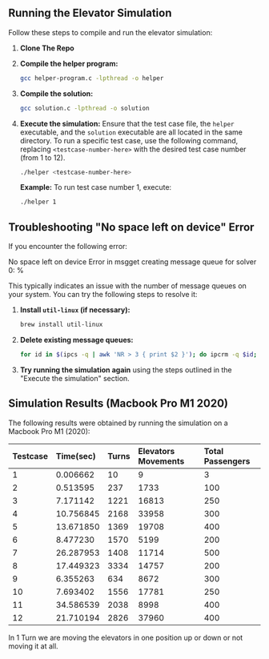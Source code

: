 ## Running the Elevator Simulation

Follow these steps to compile and run the elevator simulation:
1.  **Clone The Repo**

2.  **Compile the helper program:**
    ```bash
    gcc helper-program.c -lpthread -o helper
    ```

3.  **Compile the solution:**
    ```bash
    gcc solution.c -lpthread -o solution
    ```

4.  **Execute the simulation:**
    Ensure that the test case file, the `helper` executable, and the `solution` executable are all located in the same directory. To run a specific test case, use the following command, replacing `<testcase-number-here>` with the desired test case number (from 1 to 12).

    ```bash
    ./helper <testcase-number-here>
    ```

    **Example:** To run test case number 1, execute:
    ```bash
    ./helper 1
    ```

## Troubleshooting "No space left on device" Error

If you encounter the following error:

No space left on device
Error in msgget creating message queue for solver 0: %

This typically indicates an issue with the number of message queues on your system. You can try the following steps to resolve it:

1.  **Install `util-linux` (if necessary):**
    ```bash
    brew install util-linux
    ```

2.  **Delete existing message queues:**
    ```bash
    for id in $(ipcs -q | awk 'NR > 3 { print $2 }'); do ipcrm -q $id; done
    ```

3.  **Try running the simulation again** using the steps outlined in the "Execute the simulation" section.

## Simulation Results (Macbook Pro M1 2020)

The following results were obtained by running the simulation on a Macbook Pro M1 (2020):

| Testcase | Time(sec) | Turns | Elevators Movements | Total Passengers |
| :------- | :-------- | :---- | :-----------------  | :--------------  |
| 1        | 0.006662  | 10    | 9                   | 3                | 
| 2        | 0.513595  | 237   | 1733                | 100              |
| 3        | 7.171142  | 1221  | 16813               | 250              |
| 4        | 10.756845 | 2168  | 33958               | 300              |
| 5        | 13.671850 | 1369  | 19708               | 400              | 
| 6        | 8.477230  | 1570  | 5199                | 200              |
| 7        | 26.287953 | 1408  | 11714               | 500              | 
| 8        | 17.449323 | 3334  | 14757               | 200              |
| 9        | 6.355263  | 634   | 8672                | 300              |
| 10       | 7.693402  | 1556  | 17781               | 250              | 
| 11       | 34.586539 | 2038  | 8998                | 400              |
| 12       | 21.710194 | 2826  | 37960               | 400              |

In 1 Turn we are moving the elevators in one position up or down or not moving it at all.
